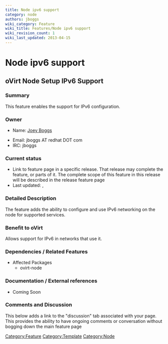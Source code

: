 ```yaml
---
title: Node ipv6 support
category: node
authors: jboggs
wiki_category: Feature
wiki_title: Features/Node ipv6 support
wiki_revision_count: 1
wiki_last_updated: 2013-04-15
---
```


# Node ipv6 support

## oVirt Node Setup IPv6 Support

### Summary

This feature enables the support for IPv6 configuration.

### Owner

*   Name: [ Joey Boggs](User:jboggs)

<!-- -->

*   Email: jboggs AT redhat DOT com
*   IRC: jboggs

### Current status

*   Link to feature page in a specific release. That release may complete the feature, or parts of it. The complete scope of this feature in this release will be described in the release feature page
*   Last updated: ,

### Detailed Description

The feature adds the ability to configure and use IPv6 networking on the node for supported services.

### Benefit to oVirt

Allows support for IPv6 in networks that use it.

### Dependencies / Related Features

*   Affected Packages
    -   ovirt-node

### Documentation / External references

*   Coming Soon

### Comments and Discussion

This below adds a link to the "discussion" tab associated with your page. This provides the ability to have ongoing comments or conversation without bogging down the main feature page

<Category:Feature> <Category:Template> <Category:Node>
